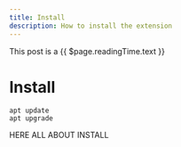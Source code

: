 ```yaml
---
title: Install
description: How to install the extension
---
```


This post is a {{ $page.readingTime.text }}

# Install

```shell
apt update
apt upgrade
```

HERE ALL ABOUT INSTALL